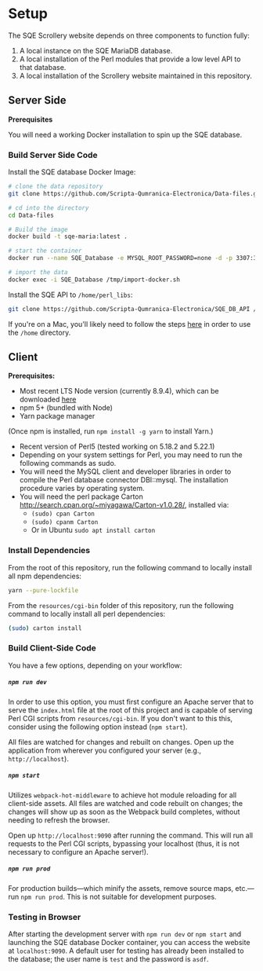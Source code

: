 # Setup

The SQE Scrollery website depends on three components to function fully:

1. A local instance on the SQE MariaDB database.
2. A local installation of the Perl modules that provide a low level API to that database.
3. A local installation of the Scrollery website maintained in this repository.

## Server Side

**Prerequisites**

You will need a working Docker installation to spin up the SQE database.

### Build Server Side Code

Install the SQE database Docker Image:

```bash
# clone the data repository
git clone https://github.com/Scripta-Qumranica-Electronica/Data-files.git

# cd into the directory
cd Data-files

# Build the image
docker build -t sqe-maria:latest .

# start the container
docker run --name SQE_Database -e MYSQL_ROOT_PASSWORD=none -d -p 3307:3306 sqe-maria:latest

# import the data
docker exec -i SQE_Database /tmp/import-docker.sh
```

Install the SQE API to `/home/perl_libs`:

```bash
git clone https://github.com/Scripta-Qumranica-Electronica/SQE_DB_API /home/perl_libs
``` 

If you're on a Mac, you'll likely need to follow the steps [here](https://stackoverflow.com/questions/1362703/how-can-i-use-the-home-directory-on-mac-os-x) in order to use the `/home` directory.

## Client

**Prerequisites:**

* Most recent LTS Node version (currently 8.9.4), which can be downloaded [here](https://nodejs.org/en/download/)
* npm 5+ (bundled with Node)
* Yarn package manager

(Once npm is installed, run `npm install -g yarn` to install Yarn.)

* Recent version of Perl5 (tested working on 5.18.2 and 5.22.1)
* Depending on your system settings for Perl, you may need to run the following commands as sudo.
* You will need the MySQL client and developer libraries in order to compile the Perl database connector DBI::mysql.  The installation procedure varies by operating system.
* You will need the perl package Carton http://search.cpan.org/~miyagawa/Carton-v1.0.28/, installed via:
    * `(sudo) cpan Carton`
    * `(sudo) cpanm Carton`
    * Or in Ubuntu `sudo apt install carton`

### Install Dependencies

From the root of this repository, run the following command to locally install all npm dependencies:

```bash
yarn --pure-lockfile
```

From the `resources/cgi-bin` folder of this repository, run the following command to locally install all perl dependencies:

```bash
(sudo) carton install
```

### Build Client-Side Code

You have a few options, depending on your workflow:

##### `npm run dev`

In order to use this option, you must first configure an Apache server that to serve the `index.html` file at the root of this project and is capable of serving Perl CGI scripts from `resources/cgi-bin`. If you don't want to this this, consider using the following option instead (`npm start`).

All files are watched for changes and rebuilt on changes. Open up the application from wherever you configured your server (e.g., `http://localhost`).

##### `npm start`

Utilizes `webpack-hot-middleware` to achieve hot module reloading for all client-side assets. All files are watched and code rebuilt on changes; the changes will show up as soon as the Webpack build completes, without needing to refresh the browser.

Open up `http://localhost:9090` after running the command. This will run all requests to the Perl CGI scripts, bypassing your localhost (thus, it is not necessary to configure an Apache server!).

##### `npm run prod`

For production builds—which minify the assets, remove source maps, etc.—run `npm run prod`. This is not suitable for development purposes.

### Testing in Browser

After starting the development server with `npm run dev` or `npm start` and launching the SQE database Docker container, you can access the website at `localhost:9090`.  A default user for testing has already been installed to the database; the user name is `test` and the password is `asdf`.
